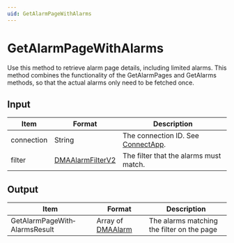 ```yaml
---
uid: GetAlarmPageWithAlarms
---
```


# GetAlarmPageWithAlarms

Use this method to retrieve alarm page details, including limited alarms. This method combines the functionality of the GetAlarmPages and GetAlarms methods, so that the actual alarms only need to be fetched once.

## Input

| Item             | Format | Description                                                                                                  |
|------------------|--------|--------------------------------------------------------------------------------------------------------------|
| connection       | String | The connection ID. See [ConnectApp](xref:ConnectApp).                                                         |
| filter           | [DMAAlarmFilterV2](xref:DMAAlarmFilterV2)  | The filter that the alarms must match. |

## Output

| Item | Format | Description |
|--|--|--|
| GetAlarmPageWith­AlarmsResult | Array of [DMAAlarm](xref:DMAAlarm) | The alarms matching the filter on the page |
